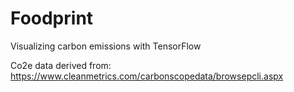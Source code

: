 # Foodprint
Visualizing carbon emissions with TensorFlow

Co2e data derived from: 
https://www.cleanmetrics.com/carbonscopedata/browsepcli.aspx
